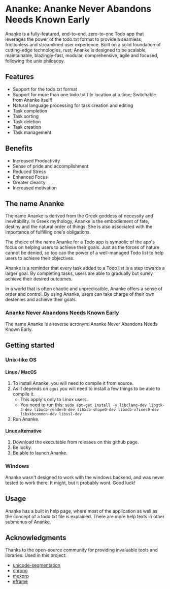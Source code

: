 # Ananke: Ananke Never Abandons Needs Known Early

Ananke is a fully-featured, end-to-end, zero-to-one Todo app that leverages the power of the todo.txt format to provide a seamless, frictionless and streamlined user experience.
Built on a solid foundation of cutting-edge technologies, rust; Ananke is designed to be scalable, maintainable, blazingly-fast, modular, comprehensive, agile and focused, following the unix philosopy.

## Features
- Support for the todo.txt format
- Support for more than one todo.txt file location at a time; Switchable from Ananke itself!
- Natural language processing for task creation and editing
- Task completion
- Task sorting
- Task deletion
- Task creation
- Task management

## Benefits
- Increased Productivity
- Sense of pride and accomplishment
- Reduced Stress
- Enhanced Focus
- Greater clearity
- Increased motivation

## The name Ananke

The name Ananke is derived from the Greek goddess of necessity and inevitability. In Greek mythology, Ananke is the embodiement of fate, destiny and the natural order of things. She is also associated with the importance of fulfilling one's obligations.

The choice of the name Ananke for a Todo app is symbolic of the app's focus on helping users to achieve their goals. Just as the forces of nature cannot be denied, so too can the power of a well-managed Todo list to help users to achieve their objectives.

Ananke is a reminder that every task added to a Todo list is a step towards a larger goal. By completing tasks, users are able to gradually but surely achieve their desired outcomes.

In a world that is often chaotic and unpredicatble, Ananke offers a sense of order and control. By using Ananke, users can take charge of their own destenies and achieve their goals.

### Ananke Never Abandons Needs Known Early

The name Ananke is a reverse acronym: Ananke Never Abandons Needs Known Early.

## Getting started

### Unix-like OS

#### Linux / MacOS

1. To install Ananke, you will need to compile it from source.
2. As it depends on `egui` you will need to install a few things to be able to compile it.
    - This apply's only to Linux users.
    - You need to run this: `sudo apt-get install -y libclang-dev libgtk-3-dev libxcb-render0-dev libxcb-shape0-dev libxcb-xfixes0-dev libxkbcommon-dev libssl-dev`
3. Run Ananke.

#### Linux alternative

1. Download the executable from releases on this github page.
2. Be lucky.
3. Be able to launch Ananke.

### Windows

Ananke wasn't designed to work with the windows backend, and was never tested to work there. It might, but it probably wont. Good luck!


## Usage

Ananke has a built in help page, where most of the application as well as the concept of a todo.txt file is explained.
There are more help texts in other submenus of Ananke.


## Acknowledgments
Thanks to the open-source community for providing invaluable tools and libraries.
Used in this project:
- [unicode-segmentation](https://crates.io/crates/unicode-segmentation)
- [chrono](https://crates.io/crates/chrono)
- [mexprp](https://crates.io/crates/mexprp/0.1.0)
- [eframe](https://crates.io/crates/eframe)
